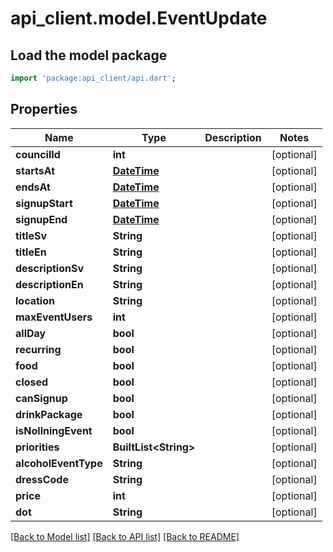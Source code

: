 # api_client.model.EventUpdate

## Load the model package
```dart
import 'package:api_client/api.dart';
```

## Properties
Name | Type | Description | Notes
------------ | ------------- | ------------- | -------------
**councilId** | **int** |  | [optional] 
**startsAt** | [**DateTime**](DateTime.md) |  | [optional] 
**endsAt** | [**DateTime**](DateTime.md) |  | [optional] 
**signupStart** | [**DateTime**](DateTime.md) |  | [optional] 
**signupEnd** | [**DateTime**](DateTime.md) |  | [optional] 
**titleSv** | **String** |  | [optional] 
**titleEn** | **String** |  | [optional] 
**descriptionSv** | **String** |  | [optional] 
**descriptionEn** | **String** |  | [optional] 
**location** | **String** |  | [optional] 
**maxEventUsers** | **int** |  | [optional] 
**allDay** | **bool** |  | [optional] 
**recurring** | **bool** |  | [optional] 
**food** | **bool** |  | [optional] 
**closed** | **bool** |  | [optional] 
**canSignup** | **bool** |  | [optional] 
**drinkPackage** | **bool** |  | [optional] 
**isNollningEvent** | **bool** |  | [optional] 
**priorities** | **BuiltList&lt;String&gt;** |  | [optional] 
**alcoholEventType** | **String** |  | [optional] 
**dressCode** | **String** |  | [optional] 
**price** | **int** |  | [optional] 
**dot** | **String** |  | [optional] 

[[Back to Model list]](../README.md#documentation-for-models) [[Back to API list]](../README.md#documentation-for-api-endpoints) [[Back to README]](../README.md)


